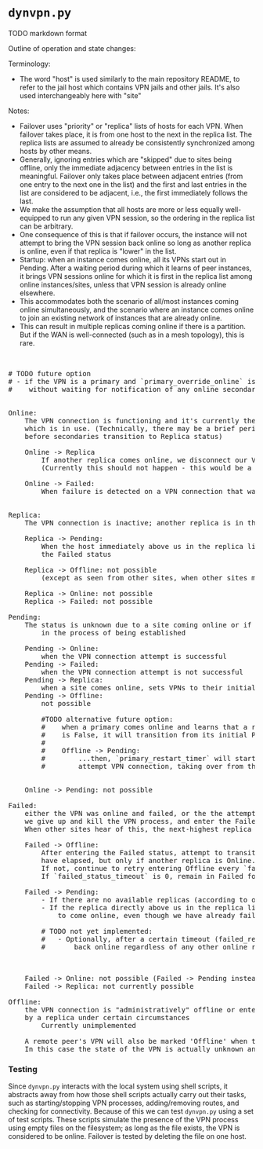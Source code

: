 # `dynvpn.py `
TODO markdown format

Outline of operation and state changes:

Terminology: 
* The word "host" is used similarly to the main repository README, to refer to the jail host which 
contains VPN jails and other jails. It's also used interchangeably here with "site"

Notes:
* Failover uses "priority" or "replica" lists of hosts for each VPN. When failover takes place, it is 
from one host to the next in the replica list. The replica lists are assumed to already be consistently 
synchronized among hosts by other means.
 * Generally, ignoring entries which are "skipped" due to sites being offline, only the immediate adjacency between 
 entries in the list is meaningful. Failover only takes place between adjacent entries (from one entry to the next one
 in the list) and the first and last entries in the list are considered to be adjacent, i.e., the first immediately
 follows the last.
* We make the assumption that all hosts are more or less equally well-equipped to run any given VPN session,
so the ordering in the replica list can be arbitrary. 
 * One consequence of this is that if failover occurs,
 the instance will not attempt to bring the VPN session back online so long as another replica is online, even if that 
 replica is "lower" in the list.
* Startup: when an instance comes online, all its VPNs start out in Pending. After a waiting period during which it learns
of peer instances, it brings VPN sessions online for which it is first in the replica list among online instances/sites,
unless that VPN session is already online elsewhere. 
 * This accommodates both the scenario of all/most instances coming online simultaneously, and the scenario where
 an instance comes online to join an existing network of instances that are already online.
 * This can result in multiple replicas coming online if there is a partition. But if the WAN is well-connected
 (such as in a mesh topology), this is rare.

<pre>


# TODO future option
# - if the VPN is a primary and `primary_override_online` is True, immediately attempt to connect the VPN
#    without waiting for notification of any online secondaries (and disregarding any such notification).


Online: 
    The VPN connection is functioning and it's currently the unique one (with this ID and anycast_addr) 
    which is in use. (Technically, there may be a brief period between updates when more than one is Online,
    before secondaries transition to Replica status)

    Online -> Replica
        If another replica comes online, we disconnect our VPN
        (Currently this should not happen - this would be a possibility if `primary_override_online` is implemented)

    Online -> Failed:
        When failure is detected on a VPN connection that was Online


Replica: 
    The VPN connection is inactive; another replica is in the Online state

    Replica -> Pending:
        When the host immediately above us in the replica list (ignoring any sites which are offline) enters
        the Failed status
    
    Replica -> Offline: not possible 
        (except as seen from other sites, when other sites mark our entire site offline)

    Replica -> Online: not possible
    Replica -> Failed: not possible

Pending: 
    The status is unknown due to a site coming online or if the VPN connection is currently 
        in the process of being established 

    Pending -> Online: 
        when the VPN connection attempt is successful
    Pending -> Failed: 
        when the VPN connection attempt is not successful
    Pending -> Replica: 
        when a site comes online, sets VPNs to their initial Pending state, and learns of another instance coming online
    Pending -> Offline:
        not possible

        #TODO alternative future option:
        #    when a primary comes online and learns that a replica is already online, and `primary_override_online`
        #    is False, it will transition from its initial Pending state to Offline...
        #    
        #    Offline -> Pending:
        #        ...then, `primary_restart_timer` will start, after which the primary will transition to Pending and
        #        attempt VPN connection, taking over from the replica if successful.
        

    Online -> Pending: not possible

Failed: 
    either the VPN was online and failed, or the the attempt to establish the VPN connection failed
    we give up and kill the VPN process, and enter the Failed state.
    When other sites hear of this, the next-highest replica site for this VPN will attempt to bring it online.

    Failed -> Offline: 
        After entering the Failed status, attempt to transition to Offline after `failed_status_timeout` seconds 
        have elapsed, but only if another replica is Online. 
        If not, continue to retry entering Offline every `failed_status_timeout` seconds.
        If `failed_status_timeout` is 0, remain in Failed forever.

    Failed -> Pending:
        - If there are no available replicas (according to our configuration), immediately attempt to come online again
        - If the replica directly above us in the replica list (ignoring any offline sites) fails, we attempt
            to come online, even though we have already failed

        # TODO not yet implemented:
        #   - Optionally, after a certain timeout (failed_retry_timeout), if we are still Failed, retry bringing the VPN
        #       back online regardless of any other online replicas



    Failed -> Online: not possible (Failed -> Pending instead)
    Failed -> Replica: not currently possible

Offline:
    the VPN connection is "administratively" offline or entered the Failed state and was successfully replaced
    by a replica under certain circumstances
        Currently unimplemented

    A remote peer's VPN will also be marked 'Offline' when the peer's site has been marked Offline.
    In this case the state of the VPN is actually unknown and pending reconnection with the peer.
</pre>


### Testing

Since `dynvpn.py` interacts with the local system using shell scripts, it abstracts away from how those shell scripts
actually carry out their tasks, such as starting/stopping VPN processes, adding/removing routes, and checking
for connectivity. Because of this we can test `dynvpn.py` using a set of test scripts. These scripts simulate the presence
of the VPN process using empty files on the filesystem; as long as the file exists, the VPN is considered to be online.
Failover is tested by deleting the file on one host.
